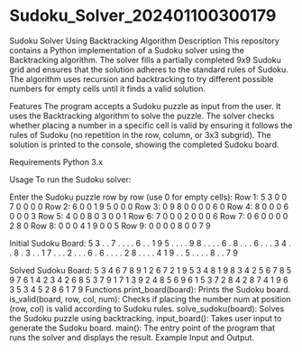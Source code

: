 # Sudoku_Solver_202401100300179
Sudoku Solver Using Backtracking Algorithm
Description
This repository contains a Python implementation of a Sudoku solver using the Backtracking algorithm. The solver fills a partially completed 9x9 Sudoku grid and ensures that the solution adheres to the standard rules of Sudoku. The algorithm uses recursion and backtracking to try different possible numbers for empty cells until it finds a valid solution.

Features
The program accepts a Sudoku puzzle as input from the user.
It uses the Backtracking algorithm to solve the puzzle.
The solver checks whether placing a number in a specific cell is valid by ensuring it follows the rules of Sudoku (no repetition in the row, column, or 3x3 subgrid).
The solution is printed to the console, showing the completed Sudoku board.

Requirements
Python 3.x

Usage
To run the Sudoku solver:


Enter the Sudoku puzzle row by row (use 0 for empty cells):
Row 1: 5 3 0 0 7 0 0 0 0
Row 2: 6 0 0 1 9 5 0 0 0
Row 3: 0 9 8 0 0 0 0 6 0
Row 4: 8 0 0 0 6 0 0 0 3
Row 5: 4 0 0 8 0 3 0 0 1
Row 6: 7 0 0 0 2 0 0 0 6
Row 7: 0 6 0 0 0 0 2 8 0
Row 8: 0 0 0 4 1 9 0 0 5
Row 9: 0 0 0 0 8 0 0 7 9

Initial Sudoku Board:
5 3 . . 7 . . . .
6 . . 1 9 5 . . .
. 9 8 . . . . 6 .
8 . . . 6 . . . 3
4 . . 8 . 3 . . 1
7 . . . 2 . . . 6
. 6 . . . . 2 8 .
. . . 4 1 9 . . 5
. . . . 8 . . 7 9

Solved Sudoku Board:
5 3 4 6 7 8 9 1 2
6 7 2 1 9 5 3 4 8
1 9 8 3 4 2 5 6 7
8 5 9 7 6 1 4 2 3
4 2 6 8 5 3 7 9 1
7 1 3 9 2 4 8 5 6
9 6 1 5 3 7 2 8 4
2 8 7 4 1 9 6 3 5
3 4 5 2 8 6 1 7 9
Functions
print_board(board): Prints the Sudoku board.
is_valid(board, row, col, num): Checks if placing the number num at position (row, col) is valid according to Sudoku rules.
solve_sudoku(board): Solves the Sudoku puzzle using backtracking.
input_board(): Takes user input to generate the Sudoku board.
main(): The entry point of the program that runs the solver and displays the result.
Example Input and Output.
